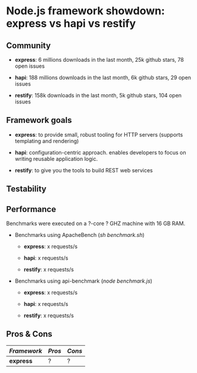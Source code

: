# Node.js framework showdown: express vs hapi vs restify

## Community

  - **express**: 6 millions downloads in the last month, 25k github stars, 78 open issues

  - **hapi**: 188 millions downloads in the last month, 6k github stars, 29 open issues

  - **restify**: 158k downloads in the last month, 5k github stars, 104 open issues

## Framework goals

  - **express**: to provide small, robust tooling for HTTP servers (supports templating and rendering)

  - **hapi**: configuration-centric approach. enables developers to focus on writing reusable application logic.

  - **restify**: to give you the tools to build REST web services

## Testability

## Performance

  Benchmarks were executed on a ?-core ? GHZ machine with 16 GB RAM.

  - Benchmarks using ApacheBench (*sh benchmark.sh*)

    - **express**: x requests/s

    - **hapi**: x requests/s

    - **restify**: x requests/s

  - Benchmarks using api-benchmark (*node benchmark.js*)

    - **express**: x requests/s

    - **hapi**: x requests/s

    - **restify**: x requests/s

## Pros & Cons

| *Framework* | *Pros* | *Cons* |
------------ | ------------- | ------------- |
| **express** | ? | ? |